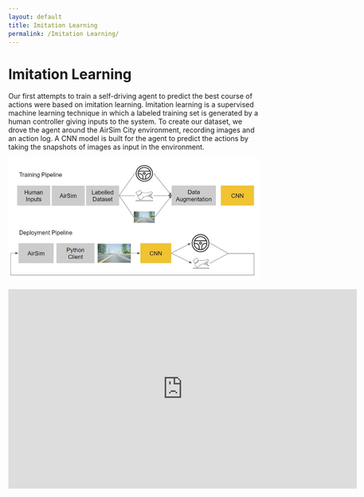 ```yaml
---
layout: default
title: Imitation Learning
permalink: /Imitation Learning/
---
```


# Imitation Learning

Our first attempts to train a self-driving agent to predict the best course of actions were based on imitation learning. Imitation learning is a supervised machine learning technique in which a labeled training set is generated by a human controller giving inputs to the system. To create our dataset, we drove the agent around the AirSim City environment, recording images and an action log. A CNN model is built for the agent to predict the actions by taking the snapshots of images as input in the environment.

![Pipelines](images/imitation_pipelines.jpg)

<iframe width="700" height="400" src="https://drive.google.com/file/d/1WCYUzJ4-oyjmJvRUacci7ylIBAmk42OF/preview" frameborder="0" allow="accelerometer; autoplay; encrypted-media; gyroscope; picture-in-picture" allowfullscreen></iframe>
